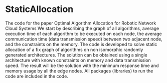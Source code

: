 # StaticAllocation
The code for the paper Optimal Algorithm Allocation for Robotic Network Cloud Systems
We start by describing the graph of all algorithms, average execution time of each algorithm to be executed on each node, 
the average communication time (data transmission speed) between two adjacent node, and the constraints on the memory. The code 
is developed to solve static allocation of a fix graph of algorithms on non isomorphic randomly generated architectures. The 
solution can be obtained using a single architecture with known constraints on memory and data transmission speed. The result will 
be the solution with the minimum response time and memory usage by all the edge nodes.
All packages (libraries) to run the code are included in the code.
